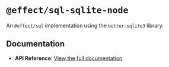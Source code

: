 # `@effect/sql-sqlite-node`

An `@effect/sql` implementation using the `better-sqlite3` library.

## Documentation

- **API Reference**: [View the full documentation](https://effect-ts.github.io/effect/docs/sql-sqlite-node).
